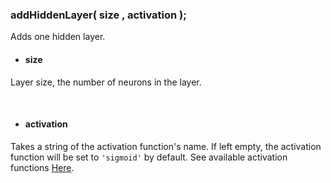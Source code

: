 
### addHiddenLayer( size , activation );
Adds one hidden layer.

- #### size <br/>
Layer size, the number of neurons in the layer.

<br/>

- #### activation <br/>
Takes a string of the activation function's name. If left empty, the activation function will be set to ``'sigmoid'`` by default. See available activation functions [Here](https://github.com/matiasvlevi/Dann/wiki/Activation-functions).

<br/>
